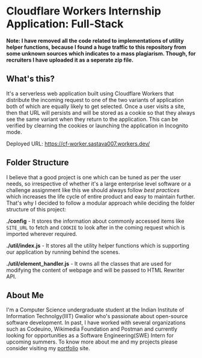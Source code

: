 # Cloudflare Workers Internship Application: Full-Stack

**Note: I have removed all the code related to implementations of utility helper functions, because I found a huge traffic to this repository from some unknown sources which indicates to a mass plagiarism. Though, for recruiters I have uploaded it as a seperate zip file.**

## What's this?
It's a serverless web application built using Cloudflare Workers that distribute the incoming request to one of the two variants of application both of which are equally likely to get selected. Once a user visits a site, then that URL will persists and will be stored as a cookie so that they always see the same variant when they return to the application. This can be verified by clearning the cookies or launching the application in Incognito mode. 

Deployed URL: https://cf-worker.sastava007.workers.dev/


## Folder Structure
I believe that a good project is one which can be tuned as per the user needs, so irrespective of whether it's a large enterprise level software or a challenge assignment like this we should always follow *best practices* which increases the life cycle of entire product and easy to maintain further. 
That's why I decided to follow a modular approach while deciding the folder structure of this project:

**./config** - It stores the information about commonly accessed items like `SITE_URL` to fetch and `COOKIE` to look after in the coming request which is imported wherever required. 

**./util/index.js** - It stores all the utility helper functions which is supporting our application by running behind the scenes. 

**./util/element_handler.js** - It owns all the classes that are used for modifying the content of webpage and will be passed to HTML Rewriter API. 


## About Me
I'm a Computer Science undergraduate student at the Indian Institute of Information Technolgy(IIIT) Gwalior who's passionate about open-source software development. In past, I have worked with several organizations such as Codeuino, Wikimedia Foundation and Postman and currently looking for opportunities as a Software Engineering(SWE) Intern for upcoming summers. 
To know more about me and my projects please consider visiting my [portfolio](https://sastava007.github.io/) site. 